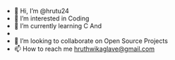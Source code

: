 - 👋 Hi, I’m @hrutu24
- 👀 I’m interested in Coding
- 🌱 I’m currently learning C And 
-
- 💞️ I’m looking to collaborate on Open Source Projects
- 📫 How to reach me hruthwikaglave@gmail.com

<!---
hrutu24/hrutu24 is a ✨ special ✨ repository because its `README.md` (this file) appears on your GitHub profile.
You can click the Preview link to take a look at your changes.
--->
